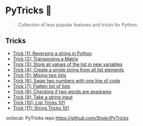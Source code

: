 # PyTricks :snake:
> Collection of less popular features and tricks for Python.

## Tricks

- [Trick [1]: Reversing a string in Python](https://github.com/Shokr/PyTricks/blob/master/Reversing%20a%20string%20in%20Python.py)
- [Trick [2]: Transposing a Matrix](https://github.com/Shokr/PyTricks/blob/master/Transposing%20a%20Matrix.py)
- [Trick [3]: Store all values of the list in new variables](https://github.com/Shokr/PyTricks/blob/master/Store%20all%20values%20of%20the%20list%20in%20new%20variables.py)
- [Trick [4]: Create a single string from all list elements](https://github.com/Shokr/PyTricks/blob/master/Create%20a%20single%20string%20from%20all%20list%20elements.py)
- [Trick [5]: Mixing two lists](https://github.com/Shokr/PyTricks/blob/master/Mixing%20two%20lists.py)
- [Trick [6]: Swap two numbers with one line of code](https://github.com/Shokr/PyTricks/blob/master/Swap%20two%20numbers%20with%20one%20line%20of%20code.py)
- [Trick [7]: Flatten list of lists](https://github.com/Shokr/PyTricks/blob/master/Flatten%20list%20of%20lists.py)
- [Trick [8]: Checking if two words are anagrams](https://github.com/Shokr/PyTricks/blob/master/Checking%20if%20two%20words%20are%20anagrams.py)
- [Trick [9]: Take a string input](https://github.com/Shokr/PyTricks/blob/master/Take%20a%20string%20input.py)
- [Trick [10]: List Tricks 101](https://github.com/Shokr/PyTricks/blob/master/list_tricks_101.py)
- [Trick [11]: String Tricks 101](https://git.io/fxRQR)


:octocat: PyTricks repo <https://github.com/Shokr/PyTricks>
